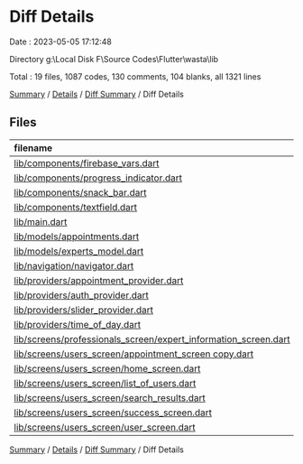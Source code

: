 # Diff Details

Date : 2023-05-05 17:12:48

Directory g:\\Local Disk F\\Source Codes\\Flutter\\wasta\\lib

Total : 19 files,  1087 codes, 130 comments, 104 blanks, all 1321 lines

[Summary](results.md) / [Details](details.md) / [Diff Summary](diff.md) / Diff Details

## Files
| filename | language | code | comment | blank | total |
| :--- | :--- | ---: | ---: | ---: | ---: |
| [lib/components/firebase_vars.dart](/lib/components/firebase_vars.dart) | Dart | 2 | 0 | 2 | 4 |
| [lib/components/progress_indicator.dart](/lib/components/progress_indicator.dart) | Dart | 10 | 0 | 3 | 13 |
| [lib/components/snack_bar.dart](/lib/components/snack_bar.dart) | Dart | 3 | 0 | 0 | 3 |
| [lib/components/textfield.dart](/lib/components/textfield.dart) | Dart | 3 | 0 | 0 | 3 |
| [lib/main.dart](/lib/main.dart) | Dart | 13 | 0 | 0 | 13 |
| [lib/models/appointments.dart](/lib/models/appointments.dart) | Dart | 80 | 2 | 4 | 86 |
| [lib/models/experts_model.dart](/lib/models/experts_model.dart) | Dart | -4 | 0 | 1 | -3 |
| [lib/navigation/navigator.dart](/lib/navigation/navigator.dart) | Dart | 7 | 0 | 1 | 8 |
| [lib/providers/appointment_provider.dart](/lib/providers/appointment_provider.dart) | Dart | 243 | 47 | 31 | 321 |
| [lib/providers/auth_provider.dart](/lib/providers/auth_provider.dart) | Dart | -1 | 0 | 0 | -1 |
| [lib/providers/slider_provider.dart](/lib/providers/slider_provider.dart) | Dart | 9 | 0 | 4 | 13 |
| [lib/providers/time_of_day.dart](/lib/providers/time_of_day.dart) | Dart | 16 | 0 | 13 | 29 |
| [lib/screens/professionals_screen/expert_information_screen.dart](/lib/screens/professionals_screen/expert_information_screen.dart) | Dart | -68 | 61 | -1 | -8 |
| [lib/screens/users_screen/appointment_screen copy.dart](/lib/screens/users_screen/appointment_screen%20copy.dart) | Dart | 373 | 23 | 17 | 413 |
| [lib/screens/users_screen/home_screen.dart](/lib/screens/users_screen/home_screen.dart) | Dart | 11 | -2 | 0 | 9 |
| [lib/screens/users_screen/list_of_users.dart](/lib/screens/users_screen/list_of_users.dart) | Dart | 26 | 2 | 6 | 34 |
| [lib/screens/users_screen/search_results.dart](/lib/screens/users_screen/search_results.dart) | Dart | 127 | 3 | 11 | 141 |
| [lib/screens/users_screen/success_screen.dart](/lib/screens/users_screen/success_screen.dart) | Dart | 67 | 2 | 9 | 78 |
| [lib/screens/users_screen/user_screen.dart](/lib/screens/users_screen/user_screen.dart) | Dart | 170 | -8 | 3 | 165 |

[Summary](results.md) / [Details](details.md) / [Diff Summary](diff.md) / Diff Details